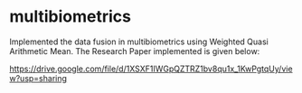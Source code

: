 # multibiometrics

Implemented the data fusion in multibiometrics using Weighted Quasi Arithmetic Mean.
The Research Paper implemented is given below:

https://drive.google.com/file/d/1XSXF1IWGpQZTRZ1bv8qu1x_1KwPgtqUy/view?usp=sharing

